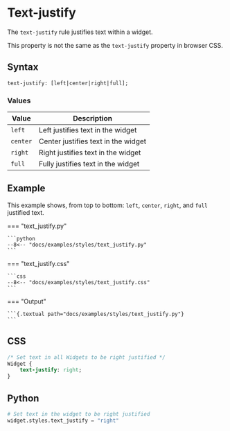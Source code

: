 # Text-justify

The `text-justify` rule justifies text within a widget.

This property is not the same as the `text-justify` property in browser CSS.

## Syntax

```
text-justify: [left|center|right|full];
```

### Values

| Value    | Description                         |
|----------|-------------------------------------|
| `left`   | Left justifies text in the widget   |
| `center` | Center justifies text in the widget |
| `right`  | Right justifies text in the widget  |
| `full`   | Fully justifies text in the widget  |

## Example

This example shows, from top to bottom: `left`, `center`, `right`, and `full` justified text.

=== "text_justify.py"

    ```python
    --8<-- "docs/examples/styles/text_justify.py"
    ```

=== "text_justify.css"

    ```css
    --8<-- "docs/examples/styles/text_justify.css"
    ```

=== "Output"

    ```{.textual path="docs/examples/styles/text_justify.py"}
    ```

## CSS

```sass
/* Set text in all Widgets to be right justified */
Widget {
    text-justify: right;
}
```

## Python

```python
# Set text in the widget to be right justified
widget.styles.text_justify = "right"
```
